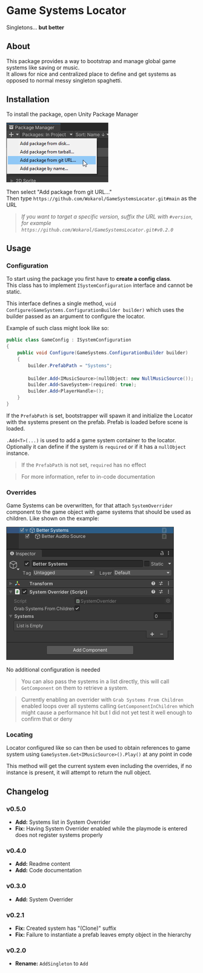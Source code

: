 
# Game Systems Locator

Singletons... **but better**

## About
This package provides a way to bootstrap and manage global game systems like saving or music.  
It allows for nice and centralized place to define and get systems as opposed to normal messy singleton spaghetti.

## Installation
To install the package, open Unity Package Manager

![](readme-src/upm.png)

Then select "Add package from git URL..."  
Then type ` https://github.com/Wokarol/GameSystemsLocator.git#main ` as the URL  
> *If you want to target a specific version, suffix the URL with ` #version `, for example ` https://github.com/Wokarol/GameSystemsLocator.git#v0.2.0 `*

## Usage
### Configuration
To start using the package you first have to **create a config class**.  
This class has to implement ` ISystemConfiguration ` interface and cannot be static.

This interface defines a single method, ` void Configure(GameSystems.ConfigurationBuilder builder) ` which uses the builder passed as an argument to configure the locator.

Example of such class might look like so:
```cs
public class GameConfig : ISystemConfiguration
{
    public void Configure(GameSystems.ConfigurationBuilder builder)
    {
        builder.PrefabPath = "Systems";

        builder.Add<IMusicSource>(nullObject: new NullMusicSource());
        builder.Add<SaveSystem>(required: true);
        builder.Add<PlayerHandle>();
    }
}
```

If the ` PrefabPath ` is set, bootstrapper will spawn it and initialize the Locator with the systems present on the prefab. Prefab is loaded before scene is loaded.

` .Add<T>(...) ` is used to add a game system container to the locator. Optionally it can define if the system is ` required ` or if it has a ` nullObject ` instance.

> If the ` PrefabPath ` is not set, ` required ` has no effect

> For more information, refer to in-code documentation

### Overrides
Game Systems can be overwritten, for that attach ` SystemOverrider ` component to the game object with game systems that should be used as children. Like shown on the example:

![](readme-src/overrider.png)

No additional configuration is needed

> You can also pass the systems in a list directly, this will call ` GetComponent ` on them to retrieve a system.

> Currently enabling an overrider with ` Grab Systems From Children ` enabled loops over all systems calling ` GetComponentInChildren ` which might cause a performance hit but I did not yet test it well enough to confirm that or deny

### Locating
Locator configured like so can then be used to obtain references to game system using ` GameSystem.Get<IMusicSource>().Play() ` at any point in code

This method will get the current system even including the overrides, if no instance is present, it will attempt to return the null object.

## Changelog
### v0.5.0
- **Add:** Systems list in System Overrider
- **Fix:** Having System Overrider enabled while the playmode is entered does not register systems properly

### v0.4.0
- **Add:** Readme content
- **Add:** Code documentation

### v0.3.0
- **Add:** System Overrider

### v0.2.1
- **Fix:** Created system has "(Clone)" suffix
- **Fix:** Failure to instantiate a prefab leaves empty object in the hierarchy

### v0.2.0
- **Rename:** ` AddSingleton ` to ` Add `
